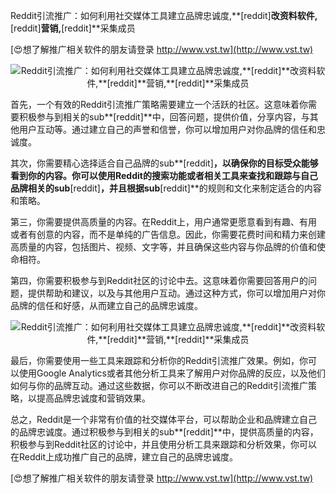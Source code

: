 Reddit引流推广：如何利用社交媒体工具建立品牌忠诚度,**[reddit]**改资料软件,**[reddit]**营销,**[reddit]**采集成员

[😍想了解推广相关软件的朋友请登录 http://www.vst.tw](http://www.vst.tw)

 <center><img src="https://vst.tw/MP4/tuiguang/png/6.png" alt="Reddit引流推广：如何利用社交媒体工具建立品牌忠诚度,**[reddit]**改资料软件,**[reddit]**营销,**[reddit]**采集成员"></center>

首先，一个有效的Reddit引流推广策略需要建立一个活跃的社区。这意味着你需要积极参与到相关的sub**[reddit]**中，回答问题，提供价值，分享内容，与其他用户互动等。通过建立自己的声誉和信誉，你可以增加用户对你品牌的信任和忠诚度。

其次，你需要精心选择适合自己品牌的sub**[reddit]**，以确保你的目标受众能够看到你的内容。你可以使用Reddit的搜索功能或者相关工具来查找和跟踪与自己品牌相关的sub**[reddit]**，并且根据sub**[reddit]**的规则和文化来制定适合的内容和策略。

第三，你需要提供高质量的内容。在Reddit上，用户通常更愿意看到有趣、有用或者有创意的内容，而不是单纯的广告信息。因此，你需要花费时间和精力来创建高质量的内容，包括图片、视频、文字等，并且确保这些内容与你品牌的价值和使命相符。

第四，你需要积极参与到Reddit社区的讨论中去。这意味着你需要回答用户的问题，提供帮助和建议，以及与其他用户互动。通过这种方式，你可以增加用户对你品牌的信任和好感，从而建立自己的品牌忠诚度。

 <center><img src="https://vst.tw/MP4/tuiguang/png/8.png" alt="Reddit引流推广：如何利用社交媒体工具建立品牌忠诚度,**[reddit]**改资料软件,**[reddit]**营销,**[reddit]**采集成员"></center>

最后，你需要使用一些工具来跟踪和分析你的Reddit引流推广效果。例如，你可以使用Google Analytics或者其他分析工具来了解用户对你品牌的反应，以及他们如何与你的品牌互动。通过这些数据，你可以不断改进自己的Reddit引流推广策略，以提高品牌忠诚度和营销效果。

总之，Reddit是一个非常有价值的社交媒体平台，可以帮助企业和品牌建立自己的品牌忠诚度。通过积极参与到相关的sub**[reddit]**中，提供高质量的内容，积极参与到Reddit社区的讨论中，并且使用分析工具来跟踪和分析效果，你可以在Reddit上成功推广自己的品牌，建立自己的品牌忠诚度。

[😍想了解推广相关软件的朋友请登录 http://www.vst.tw](http://www.vst.tw)



